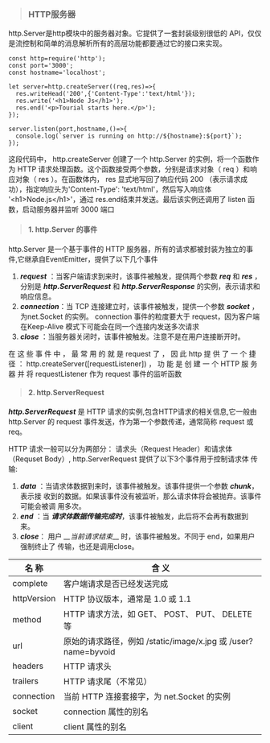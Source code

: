 > ### HTTP服务器
>
http.Server是http模块中的服务器对象。它提供了一套封装级别很低的 API，仅仅是流控制和简单的消息解析所有的高层功能都要通过它的接口来实现。
>
	const http=require('http');
	const port='3000';
	const hostname='localhost';

	let server=http.createServer((req,res)=>{
	  res.writeHead('200',{'Content-Type':'text/html'});
	  res.write('<h1>Node Js</h1>');
	  res.end('<p>Tourial starts here.</p>');
	});

	server.listen(port,hostname,()=>{
	  console.log(`server is running on http://${hostname}:${port}`);
	});
>
这段代码中， http.createServer 创建了一个 http.Server 的实例，将一个函数作为 HTTP 请求处理函数。这个函数接受两个参数，分别是请求对象（ req ）和响应对象（ res ）。在函数体内， res 显式地写回了响应代码 200 （表示请求成功），指定响应头为'Content-Type': 'text/html'，然后写入响应体 '&lt;h1&gt;Node.js&lt;/h1&gt;'，通过 res.end结束并发送。最后该实例还调用了 listen 函数，启动服务器并监听 3000 端口
>
> #### 1. http.Server 的事件
http.Server 是一个基于事件的 HTTP 服务器，所有的请求都被封装为独立的事件,它继承自EventEmitter，提供了以下几个事件
>
1. __*request*__ ：当客户端请求到来时，该事件被触发，提供两个参数 __*req*__ 和 __*res*__ ，分别是 __*http.ServerRequest*__ 和 __*http.ServerResponse*__ 的实例，表示请求和响应信息。
2. __*connection*__：当 TCP 连接建立时，该事件被触发，提供一个参数 __*socket*__ ，为net.Socket 的实例。 connection 事件的粒度要大于 request，因为客户端在Keep-Alive 模式下可能会在同一个连接内发送多次请求
3. __*close*__ ：当服务器关闭时，该事件被触发。注意不是在用户连接断开时。
>
在 这 些 事 件 中 ， 最 常 用 的 就 是 request 了 ， 因 此 http 提 供 了 一 个 捷 径 ：
http.createServer([requestListener]) ， 功 能 是 创 建 一 个 HTTP 服 务 器 并 将
requestListener 作为 request 事件的监听函数
>
> #### 2. http.ServerRequest
 __*http.ServerRequest*__ 是 HTTP 请求的实例,包含HTTP请求的相关信息,它一般由http.Server 的 request 事件发送，作为第一个参数传递，通常简称 request 或 req。
>
HTTP 请求一般可以分为两部分： 请求头（Request Header）和请求体（Requset Body）, http.ServerRequest 提供了以下3个事件用于控制请求体
传输:
>
1. __*data*__  ：当请求体数据到来时，该事件被触发。该事件提供一个参数 __*chunk*__，表示接
收到的数据。如果该事件没有被监听，那么请求体将会被抛弃。该事件可能会被调
用多次。
2. __*end*__ ：当 __*请求体数据传输完成时*__，该事件被触发，此后将不会再有数据到来。
3. __*close*__： 用户 *__当前请求结束*__ 时，该事件被触发。不同于 end，如果用户强制终止了
传输，也还是调用close。
>
名 称 | 含 义
---- | ---
complete  | 客户端请求是否已经发送完成
httpVersion |  HTTP 协议版本，通常是 1.0 或 1.1
method |  HTTP 请求方法，如 GET、 POST、 PUT、 DELETE 等
url |  原始的请求路径，例如 /static/image/x.jpg 或 /user?name=byvoid
headers |  HTTP 请求头
trailers |  HTTP 请求尾（不常见）
connection |  当前 HTTP 连接套接字，为 net.Socket 的实例
socket |  connection 属性的别名
client |  client 属性的别名
